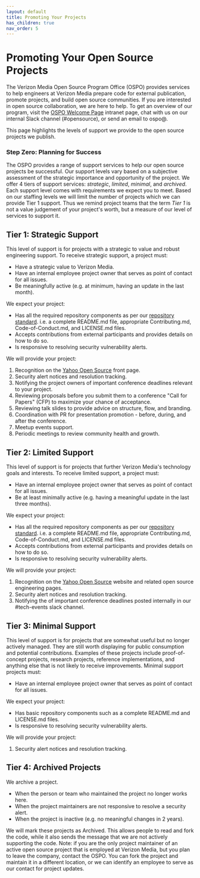 ```yaml
---
layout: default
title: Promoting Your Projects
has_children: true
nav_order: 5
---
```


# Promoting Your Open Source Projects

The Verizon Media Open Source Program Office (OSPO) provides services to help engineers at Verizon Media prepare code for external publication, promote projects, and build open source communities. If you are interested in open source collaboration, we are here to help. To get an overview of our program, visit the [OSPO Welcome Page](http://yo/ospo) intranet page, chat with us on our internal Slack channel (#opensource), or send an email to ospo@.

This page highlights the levels of support we provide to the open source projects we publish. 

### Step Zero: Planning for Success

The OSPO provides a range of support services to help our open source projects be successful. Our support levels vary based on a subjective assessment of the strategic importance and opportunity of the project. We offer 4 tiers of support services: _strategic_, _limited_, _minimal_, and _archived_. Each support level comes with requirements we expect you to meet. Based on our staffing levels we will limit the number of projects which we can provide Tier 1 support. Thus we remind project teams that the term _Tier 1_ is not a value judgement of your project's worth, but a measure of our level of services to support it.

## Tier 1: Strategic Support

This level of support is for projects with a strategic to value and robust engineering support. To receive strategic support, a project must:

- Have a strategic value to Verizon Media.
- Have an internal employee project owner that serves as point of contact for all issues.
- Be meaningfully active (e.g. at minimum, having an update in the last month).
 
 We expect your project:
 
- Has all the required repository components as per our [repository standard](../publishing/publishing-template/Spec-READ-AND-DELETE.html). i.e. a complete README.md file, appropriate Contributing.md, Code-of-Conduct.md, and LICENSE.md files.
- Accepts contributions from external participants and provides details on how to do so.
- Is responsive to resolving security vulnerability alerts.

We will provide your project:
 
1. Recognition on the [Yahoo Open Source](https://opensource.yahoo.com) front page.
1. Security alert notices and resolution tracking.
1. Notifying the project owners of important conference deadlines relevant to your project.
1. Reviewing proposals before you submit them to a conference "Call for Papers" (CFP) to maximize your chance of acceptance.
1. Reviewing talk slides to provide advice on structure, flow, and branding.
1. Coordination with PR for presentation promotion - before, during, and after the conference.
1. Meetup events support.
1. Periodic meetings to review community health and growth.

## Tier 2: Limited Support

This level of support is for projects that further Verizon Media's technology goals and interests. To receive limited support, a project must:

- Have an internal employee project owner that serves as point of contact for all issues.
- Be at least minimally active (e.g. having a meaningful update in the last three months).

 We expect your project:
 
- Has all the required repository components as per our [repository standard](../publishing/publishing-template/Spec-READ-AND-DELETE.html). i.e. a complete README.md file, appropriate Contributing.md, Code-of-Conduct.md, and LICENSE.md files.
- Accepts contributions from external participants and provides details on how to do so.
- Is responsive to resolving security vulnerability alerts.

We will provide your project:
 
1. Recognition on the [Yahoo Open Source](https://opensource.yahoo.com) website and related open source engineering pages.
1. Security alert notices and resolution tracking.
1. Notifying the of important conference deadlines posted internally in our #tech-events slack channel.

## Tier 3: Minimal Support

This level of support is for projects that are somewhat useful but no longer actively managed. They are still worth displaying for public consumption and potential contributions. Examples of these projects include proof-of-concept projects, research projects, reference implementations, and anything else that is not likely to receive improvements. Minimal support projects must:

 - Have an internal employee project owner that serves as point of contact for all issues.

We expect your project:

- Has basic repository components such as a complete README.md and LICENSE.md files.
- Is responsive to resolving security vulnerability alerts.

We will provide your project:

1. Security alert notices and resolution tracking.

## Tier 4: Archived Projects

We archive a project. 
- When the person or team who maintained the project no longer works here.
- When the project maintainers are not responsive to resolve a security alert.
- When the project is inactive (e.g. no meaningful changes in 2 years).

We will mark these projects as Archived. This allows people to read and fork the code, while it also sends the message that we are not actively supporting the code. Note: if you are the only project maintainer of an active open source project that is employed at Verizon Media, but you plan to leave the company, contact the OSPO. You can fork the project and maintain it in a different location, or we can identify an employee to serve as our contact for project updates. 
